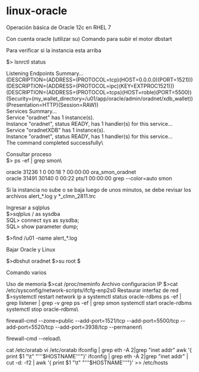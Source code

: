 # linux-oracle
Operación básica de Oracle 12c en RHEL 7

Con cuenta oracle (utilizar su)
Comando para subir el motor
dbstart <sid> 

Para verificar si la instancia esta arriba

$> lsnrctl status

Listening Endpoints Summary...\
  (DESCRIPTION=(ADDRESS=(PROTOCOL=tcp)(HOST=0.0.0.0)(PORT=1521)))\
  (DESCRIPTION=(ADDRESS=(PROTOCOL=ipc)(KEY=EXTPROC1521)))\
  (DESCRIPTION=(ADDRESS=(PROTOCOL=tcps)(HOST=roble)(PORT=5500))(Security=(my_wallet_directory=/u01/app/oracle/admin/oradnet/xdb_wallet))(Presentation=HTTP)(Session=RAW))\
Services Summary...\
Service "oradnet" has 1 instance(s).\
  Instance "oradnet", status READY, has 1 handler(s) for this service...\
Service "oradnetXDB" has 1 instance(s).\
  Instance "oradnet", status READY, has 1 handler(s) for this service...\
The command completed successfully\

Consultar proceso\
$> ps -ef | grep smon\

oracle   31236     1  0 00:18 ?        00:00:00 ora_smon_oradnet\
oracle   31491 30140  0 00:22 pts/1    00:00:00 grep --color=auto smon

Si la instancia no sube o se baja luego de unos minutos, se debe revisar los archivos alert_*.log
y *_clmn_2811.trc

Ingresar a sqlplus\
$>sqlplus / as sysdba\
SQL> connect sys as sysdba;\
SQL> show parameter dump;

$>find /u01 -name alert_*.log

Bajar Oracle y Linux

$>dbshut oradnet
$>su root
$

Comando varios

Uso de memoria
$>cat /proc/meminfo
Archivo configuracion IP
$>cat /etc/sysconfig/network-scripts/ifcfg-enp2s0
Restaurar interfaz de red
$>systemctl restart network
ip a
systemctl status oracle-rdbms
ps -ef | grep listener | grep -v grep
ps -ef | grep smon
systemctl start oracle-rdbms
systemctl stop oracle-rdbms\

firewall-cmd --zone=public --add-port=1521/tcp --add-port=5500/tcp --add-port=5520/tcp --add-port=3938/tcp --permanent\

firewall-cmd --reload\

cat /etc/oratab
vi /etc/oratab
ifconfig | grep eth -A 2|grep "inet addr"
awk '{ print $1 "\t" "'''$HOSTNAME'''"}'
ifconfig | grep eth -A 2|grep "inet addr" | cut -d: -f2 | awk '{ print $1 "\t" "'''$HOSTNAME'''"}' >> /etc/hosts







